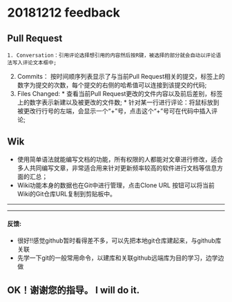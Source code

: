 # 20181212 feedback

## Pull Request
	1. Conversation：引用评论选择想引用的内容然后按R键，被选择的部分就会自动以评论语法写入评论文本框中;
  2. Commits： 按时间顺序列表显示了与当前Pull Request相关的提交，标签上的数字为提交的次数，每个提交的右侧的哈希值可以连接到该提交的代码;
  3. Files Changed: 
    * 查看当前Pull Request更改的文件内容以及前后差别，标签上的数字表示新建以及被更改的文件数;
    * 针对某一行进行评论：将鼠标放到被更改行行号的左端，会显示一个“+”号，点击这个“+”号可在代码中插入评论; 

## Wik
  * 使用简单语法就能编写文档的功能，所有权限的人都能对文章进行修改，适合多人共同编写文章，非常适合用来针对更新频率较高的软件进行文档等信息方面的汇总；
  * Wiki功能本身的数据也在Git中进行管理，点击Clone URL 按钮可以将当前Wiki的Git仓库URL复制到剪贴板中。

***
***
#### 反馈:
* 很好!!感觉github暂时看得差不多，可以先把本地git仓库建起来，与github库关联  
* 先学一下git的一般常用命令，以建库和关联github远端库为目的学习，边学边做

## OK！谢谢您的指导。 I will do it.